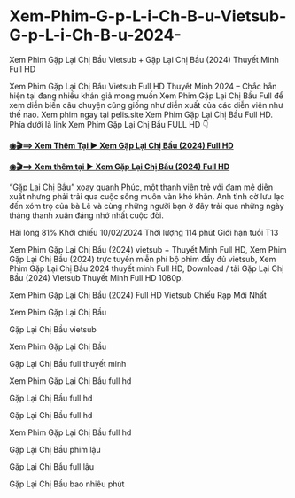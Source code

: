 # Xem-Phim-G-p-L-i-Ch-B-u-Vietsub-G-p-L-i-Ch-B-u-2024-
Xem Phim Gặp Lại Chị Bầu Vietsub + Gặp Lại Chị Bầu (2024) Thuyết Minh Full HD

Xem Phim Gặp Lại Chị Bầu Vietsub Full HD Thuyết Minh 2024 – Chắc hẳn hiện tại đang nhiều khán giả mong muốn Xem Phim Gặp Lại Chị Bầu Full để xem diễn biến câu chuyện cũng giống như diễn xuất của các diễn viên như thế nao. Xem phim ngay tại pelis.site Xem Phim Gặp Lại Chị Bầu Full HD. Phía dưới là link Xem Phim Gặp Lại Chị Bầu FULL HD 👇

<b><a href="https://newflix.site/vi/movie/1226640/g-p-l-i-ch-b-u" rel="nofollow">◉🎬⟹ Xem Thêm Tại ▶️ Xem Gặp Lại Chị Bầu (2024) Full HD</a></b>

<b><a href="https://newflix.site/vi/movie/1226640/g-p-l-i-ch-b-u" rel="nofollow">◉🎬⟹ Xem thêm tại ▶️ Xem Gặp Lại Chị Bầu (2024) Full HD</a></b>


“Gặp Lại Chị Bầu” xoay quanh Phúc, một thanh viên trẻ với đam mê diễn xuất nhưng phải trải qua cuộc sống muôn vàn khó khăn. Anh tình cờ lưu lạc đến xóm trọ của bà Lê và cùng những người bạn ở đây trải qua những ngày tháng thanh xuân đáng nhớ nhất cuộc đời.

Hài lòng
81%
Khởi chiếu
10/02/2024
Thời lượng
114 phút
Giới hạn tuổi
T13

Xem Phim Gặp Lại Chị Bầu (2024) vietsub + Thuyết Minh Full HD, Xem Phim Gặp Lại Chị Bầu (2024) trực tuyến miễn phí bộ phim đầy đủ vietsub, Xem Phim Gặp Lại Chị Bầu 2024 thuyết minh Full HD, Download / tải Gặp Lại Chị Bầu (2024) Vietsub Thuyết Minh Full HD 1080p.


Xem Phim Gặp Lại Chị Bầu (2024) Full HD Vietsub Chiếu Rạp Mới Nhất

Xem Phim Gặp Lại Chị Bầu

Gặp Lại Chị Bầu vietsub

Xem Phim Gặp Lại Chị Bầu

Gặp Lại Chị Bầu full thuyết minh

Xem Phim Gặp Lại Chị Bầu full hd

Gặp Lại Chị Bầu full hd

Gặp Lại Chị Bầu full hd

Xem Phim Gặp Lại Chị Bầu full hd

Gặp Lại Chị Bầu phim lậu

Gặp Lại Chị Bầu full lậu

Gặp Lại Chị Bầu bao nhiêu phút
